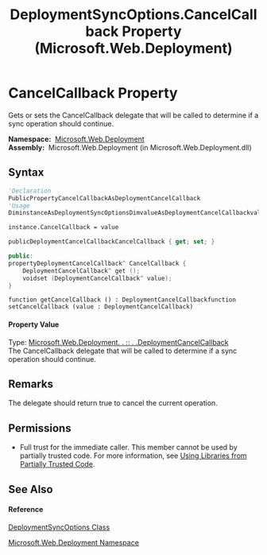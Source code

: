﻿---
title: DeploymentSyncOptions.CancelCallback Property  (Microsoft.Web.Deployment)
TOCTitle: CancelCallback Property
ms:assetid: P:Microsoft.Web.Deployment.DeploymentSyncOptions.CancelCallback
ms:mtpsurl: https://msdn.microsoft.com/en-us/library/microsoft.web.deployment.deploymentsyncoptions.cancelcallback(v=VS.90)
ms:contentKeyID: 20209067
ms.date: 05/02/2012
mtps_version: v=VS.90
f1_keywords:
- Microsoft.Web.Deployment.DeploymentSyncOptions.CancelCallback
- Microsoft.Web.Deployment.DeploymentSyncOptions.get_CancelCallback
- Microsoft.Web.Deployment.DeploymentSyncOptions.set_CancelCallback
dev_langs:
- CSharp
- JScript
- VB
- c++
api_location:
- Microsoft.Web.Deployment.dll
api_name:
- Microsoft.Web.Deployment.DeploymentSyncOptions.CancelCallback
- Microsoft.Web.Deployment.DeploymentSyncOptions.get_CancelCallback
- Microsoft.Web.Deployment.DeploymentSyncOptions.set_CancelCallback
api_type:
- Managed
topic_type:
- apiref
- kbSyntax
product_family_name: VS
ROBOTS: INDEX,FOLLOW
---

# CancelCallback Property

Gets or sets the CancelCallback delegate that will be called to determine if a sync operation should continue.

**Namespace:**  [Microsoft.Web.Deployment](microsoft-web-deployment-namespace.md)  
**Assembly:**  Microsoft.Web.Deployment (in Microsoft.Web.Deployment.dll)

## Syntax

``` vb
'Declaration
PublicPropertyCancelCallbackAsDeploymentCancelCallback
'Usage
DiminstanceAsDeploymentSyncOptionsDimvalueAsDeploymentCancelCallbackvalue = instance.CancelCallback

instance.CancelCallback = value
```

``` csharp
publicDeploymentCancelCallbackCancelCallback { get; set; }
```

``` c++
public:
propertyDeploymentCancelCallback^ CancelCallback {
    DeploymentCancelCallback^ get ();
    voidset (DeploymentCancelCallback^ value);
}
```

``` jscript
function getCancelCallback () : DeploymentCancelCallbackfunction setCancelCallback (value : DeploymentCancelCallback)
```

#### Property Value

Type: [Microsoft.Web.Deployment. . :: . .DeploymentCancelCallback](deploymentcancelcallback-delegate-microsoft-web-deployment.md)  
The CancelCallback delegate that will be called to determine if a sync operation should continue.  

## Remarks

The delegate should return true to cancel the current operation.

## Permissions

  - Full trust for the immediate caller. This member cannot be used by partially trusted code. For more information, see [Using Libraries from Partially Trusted Code](https://msdn.microsoft.com/en-us/library/8skskf63\(v=vs.90\)).

## See Also

#### Reference

[DeploymentSyncOptions Class](deploymentsyncoptions-class-microsoft-web-deployment.md)

[Microsoft.Web.Deployment Namespace](microsoft-web-deployment-namespace.md)

